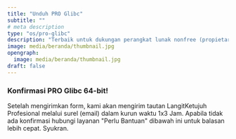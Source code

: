 ```yaml
---
title: "Unduh PRO Glibc"
subtitle: ""
# meta description
type: "os/pro-glibc"
description: "Terbaik untuk dukungan perangkat lunak nonfree (propietary)"
image: media/beranda/thumbnail.jpg
opengraph:
  image: media/beranda/thumbnail.jpg
draft: false
---
```


### Konfirmasi PRO Glibc 64-bit!
Setelah mengirimkan form, kami akan mengirim tautan LangitKetujuh Profesional melalui surel (email) dalam kurun waktu 1x3 Jam. Apabila tidak ada konfirmasi hubungi layanan "Perlu Bantuan" dibawah ini untuk balasan lebih cepat. Syukran.
